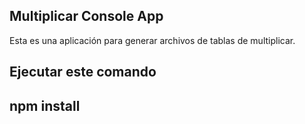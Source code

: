 ## Multiplicar Console App

Esta es una aplicación para generar archivos de tablas de multiplicar.

Ejecutar este comando
---------------------
npm install
--------------------